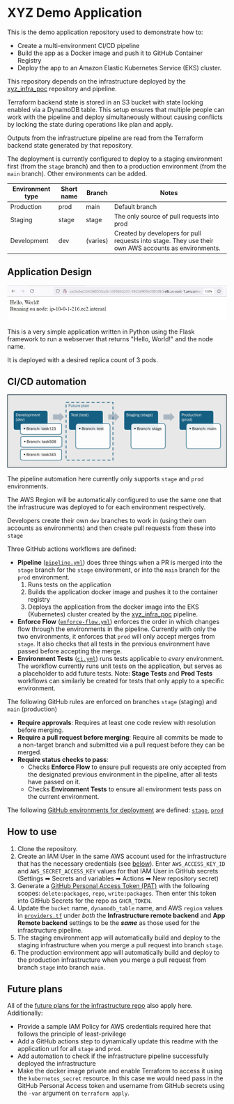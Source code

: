 # XYZ Demo Application

This is the demo application repository used to demonstrate how to:
- Create a multi-environment CI/CD pipeline
- Build the app as a Docker image and push it to GitHub Container Registry
- Deploy the app to an Amazon Elastic Kubernetes Service (EKS) cluster.

This repository depends on the infrastructure deployed by the [xyz_infra_poc](https://github.com/setheliot/xyz_infra_poc) repository and pipeline.

Terraform backend state is stored in an S3 bucket with state locking enabled via a DynamoDB table. This setup ensures that multiple people can work with the pipeline and deploy simultaneously without causing conflicts by locking the state during operations like plan and apply.

Outputs from the infrastructure pipeline are read from the Terraform backend state generated by that repository. 

The deployment is currently configured to deploy to a staging environment first (from the `stage` branch) and then to a production environment (from the `main` branch). Other environments can be added.

| Environment type    | Short name | Branch     | Notes   |
| --------            | -------    |-------     | -------        |
| Production          | prod       | main       | Default branch |
| Staging             | stage      | stage      | The only source of pull requests into prod |
| Development         | dev        | (varies)   | Created by developers for pull requests into stage. They use their own AWS accounts as environments. |

## Application Design

![application](images/app.JPG)

This is a very simple application written in Python using the Flask framework to run a webserver that returns "Hello, World!" and the node name.

It is deployed with a desired replica count of 3 pods.

## CI/CD automation

![pipeline](images/pipeline.jpg)

The pipeline automation here currently only supports `stage` and `prod` environments.

The AWS Region will be automatically configured to use the same one that the infrastrucure was deployed to for each environment respectively.

Developers create their own `dev` branches to work in (using their own accounts as environments) and then create pull requests from these into `stage`

Three GitHub actions workflows are defined:

- **Pipeline** ([`pipeline.yml`](.github/workflows/pipeline.yml)) does three things when a PR is merged into the `stage` branch for the `stage` environment, or into the `main` branch for the `prod` environment.
   1. Runs tests on the application
   2. Builds the application docker image and pushes it to the container registry
   3. Deploys the application from the docker image into the EKS (Kubernetes) cluster created  by the [xyz_infra_poc](https://github.com/setheliot/xyz_infra_poc) pipeline.
- **Enforce Flow** ([`enforce-flow.yml`](.github/workflows/enforce-flow.yml)) enforces the order in which changes flow through the environments in the pipeline. Currently with only the two environments, it enforces that `prod` will only accept merges from `stage`. It also checks that all tests in the previous environment have passed before accepting the merge.
- **Environment Tests** ([`ci.yml`](.github/workflows/ci.yml)) runs tests applicable to _every_ environment. The workflow currently runs unit tests on the application, but serves as a placeholder to add future tests. Note: **Stage Tests** and **Prod Tests** workflows can similarly be created for tests that only apply to a specific environment.

The following GitHub rules are enforced on branches `stage` (staging) and `main` (production)
- **Require approvals**: Requires at least one code review with resolution before merging.
- **Require a pull request before merging**: Require all commits be made to a non-target branch and submitted via a pull request before they can be merged.
- **Require status checks to pass**:
  - Checks **Enforce Flow** to ensure pull requests are only accepted from the designated previous environment in the pipeline, after all tests have passed on it.
  - Checks **Environment Tests** to ensure all environment tests pass on the  current environment.

The following [GitHub environments for deployment](https://docs.github.com/en/actions/managing-workflow-runs-and-deployments/managing-deployments/managing-environments-for-deployment) are defined: [`stage`](https://github.com/setheliot/xyz_app_poc/deployments/stage), [`prod`](https://github.com/setheliot/xyz_app_poc/deployments/prod) 

## How to use
1. Clone the repository.
1. Create an IAM User in the same AWS account used for the infrastructure that has the necessary credentials (see [below](#future-plans)). Enter `AWS_ACCESS_KEY_ID` and `AWS_SECRET_ACCESS_KEY` values for that IAM User in GitHub secrets (Settings ➡ Secrets and variables ➡ Actions ➡ New repository secret)
1. Generate a [GitHub Personal Access Token (PAT)](https://github.com/settings/tokens) with the following scopes:  `delete:packages`, `repo`, `write:packages`. Then enter this token into GitHub Secrets for the repo as `GHCR_TOKEN`. 
1. Update the `bucket` name, `dynamodb_table` name, and AWS `region` values in [`providers.tf`](terraform/providers.tf) under  _both_ the **Infrastructure remote backend** and **App Remote backend** settings to be the ***same*** as those used for the infrastructure pipeline.
1. The staging environment app will automatically build and deploy to the staging infrastructure when you merge a pull request into branch `stage`.
1. The production environment app will automatically build and deploy to the production infrastructure when you merge a pull request from branch `stage` into branch `main`.

## Future plans
All of the [future plans for the infrastructure repo](https://github.com/setheliot/xyz_infra_poc?tab=readme-ov-file#future-plans) also apply here. Additionally:
- Provide a sample IAM Policy for AWS credentials required here that follows the principle of least-privilege
- Add a GitHub actions step to dynamically update this readme with the application url for all `stage` and `prod`.
- Add automation to check if the infrastructure pipeline successfully deployed the infrastructure
- Make the docker image private and enable Terraform to access it using the `kubernetes_secret` resource. In this case we would need pass in the GitHub Personal Access token and username from GitHub secrets using the `-var` argument on `terraform apply`.

